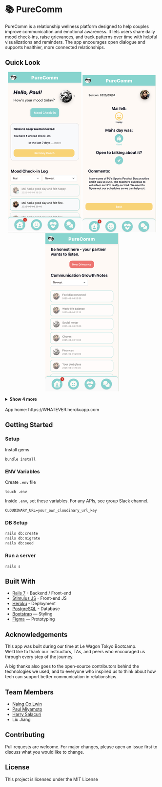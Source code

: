 # 📚 PureComm

PureComm is a relationship wellness platform designed to help couples improve communication and emotional awareness.
It lets users share daily mood check-ins, raise grievances, and track patterns over time with helpful visualizations and reminders.
The app encourages open dialogue and supports healthier, more connected relationships.

<h2>Quick Look</h2>
<p align="center">
  <img src="docs/screenshots/Dashboard.png" width="240" alt="Home">
  <img src="docs/screenshots/Mood Check-in Page.png" width="240" alt="Check-in Page">
  <img src="docs/screenshots/Grievance Drops Index.png" width="240" alt="Grievance Drops Index">
</p>

<details>
  <summary><strong>Show 4 more</strong></summary>
  <p align="center">
    <img src="docs/screenshots/Mood Check-in Creation.png" width="220" alt="Check-in Creation">
    <img src="docs/screenshots/Grievance Drop.png" width="220" alt="Grievance Drop">
    <img src="docs/screenshots/AI Coach.png" width="220" alt="AI Coach">
    <img src="docs/screenshots/Chatbox.png" width="220" alt="Chatbox">
  </p>
</details>
<br>
App home: https://WHATEVER.herokuapp.com

## Getting Started

### Setup

Install gems

```
bundle install
```

### ENV Variables

Create `.env` file

```
touch .env
```

Inside `.env`, set these variables. For any APIs, see group Slack channel.

```
CLOUDINARY_URL=your_own_cloudinary_url_key
```

### DB Setup

```
rails db:create
rails db:migrate
rails db:seed
```

### Run a server

```
rails s
```

## Built With

- [Rails 7](https://guides.rubyonrails.org/) - Backend / Front-end
- [Stimulus JS](https://stimulus.hotwired.dev/) - Front-end JS
- [Heroku](https://heroku.com/) - Deployment
- [PostgreSQL](https://www.postgresql.org/) - Database
- [Bootstrap](https://getbootstrap.com/) — Styling
- [Figma](https://www.figma.com) — Prototyping

## Acknowledgements

This app was built during our time at Le Wagon Tokyo Bootcamp.  
We’d like to thank our instructors, TAs, and peers who encouraged us through every step of the journey.  

A big thanks also goes to the open-source contributors behind the technologies we used, and to everyone who inspired us to think about how tech can support better communication in relationships.

## Team Members

- [Naing Oo Lwin](https://www.linkedin.com/in/nol0428/)
- [Paul Miyamoto](https://www.linkedin.com/in/paul-miyamoto-044711b9/)
- [Harry Salacuri](https://www.linkedin.com/in/harry-salacuri-7b13b6187/)
- Liu Jiang

## Contributing

Pull requests are welcome. For major changes, please open an issue first to discuss what you would like to change.

## License

This project is licensed under the MIT License
